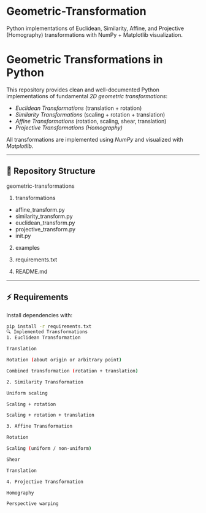 # Geometric-Transformation
Python implementations of Euclidean, Similarity, Affine, and Projective (Homography) transformations with NumPy + Matplotlib visualization.
# Geometric Transformations in Python

This repository provides clean and well-documented Python implementations of fundamental *2D geometric transformations*:

- *Euclidean Transformations* (translation + rotation)
- *Similarity Transformations* (scaling + rotation + translation)
- *Affine Transformations* (rotation, scaling, shear, translation)
- *Projective Transformations (Homography)*

All transformations are implemented using *NumPy* and visualized with *Matplotlib*.

---

## 📂 Repository Structure

geometric-transformations

 1. transformations
 
  * affine_transform.py
  * similarity_transform.py
  * euclidean_transform.py
  * projective_transform.py
  * init.py

2. examples

3. requirements.txt

4. README.md

---

## ⚡ Requirements

Install dependencies with:

```bash
pip install -r requirements.txt
🔍 Implemented Transformations
1. Euclidean Transformation

Translation

Rotation (about origin or arbitrary point)

Combined transformation (rotation + translation)

2. Similarity Transformation

Uniform scaling

Scaling + rotation

Scaling + rotation + translation

3. Affine Transformation

Rotation

Scaling (uniform / non-uniform)

Shear

Translation

4. Projective Transformation

Homography

Perspective warping
